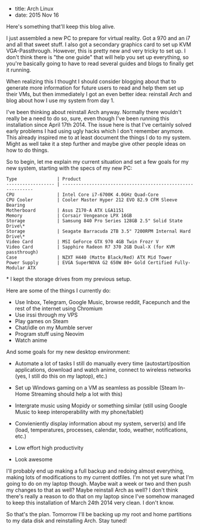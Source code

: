 - title: Arch Linux
- date: 2015 Nov 16

Here's something that'll keep this blog alive.

I just assembled a new PC to prepare for virtual reality. Got a 970 and an i7 and all that sweet stuff. I also got a
secondary graphics card to set up KVM VGA-Passthrough. However, this is pretty new and very tricky to set up. I don't
think there is "the one guide" that will help you set up everything, so you're basically going to have to read several
guides and blogs to finally get it running.

When realizing this I thought I should consider blogging about that to generate more information for future users to read
and help them set up their VMs, but then immediately I got an even better idea: reinstall Arch and blog about how I use
my system from day 1.

I've been thinking about reinstall Arch anyway. Normally there wouldn't really be a need to do so, sure, even though I've
been running this installation since April 17th 2014. The issue here is that I've certainly solved early problems I had
using ugly hacks which I don't remember anymore. This already inspired me to at least document the things I do to my
system. Might as well take it a step further and maybe give other people ideas on how to do things.

So to begin, let me explain my current situation and set a few goals for my new system, starting with the specs of my new
PC:

    Type               | Product
    ------------------ | -----------------------------------------------------------
    CPU                | Intel Core i7-6700K 4.0GHz Quad-Core
    CPU Cooler         | Cooler Master Hyper 212 EVO 82.9 CFM Sleeve Bearing
    Motherboard        | Asus Z170-A ATX LGA1151
    Memory             | Corsair Vengeance LPX 16GB
    Storage            | Samsung 840 Pro Series 128GB 2.5" Solid State Drive\*
    Storage            | Seagate Barracuda 2TB 3.5" 7200RPM Internal Hard Drive\*
    Video Card         | MSI GeForce GTX 970 4GB Twin Frozr V
    Video Card         | Sapphire Radeon R7 370 2GB Dual-X (for KVM passthrough)
    Case               | NZXT H440 (Matte Black/Red) ATX Mid Tower
    Power Supply       | EVGA SuperNOVA G2 650W 80+ Gold Certified Fully-Modular ATX

<!-- this used to be a table in github markdown format but the current parser doesn't support those -->

\* I kept the storage drives from my previous setup.

Here are some of the things I currently do:

- Use Inbox, Telegram, Google Music, browse reddit, Facepunch and the rest of the internet using Chromium
- Use irssi through my VPS
- Play games on Steam
- Chat/idle on my Mumble server
- Program stuff using Neovim
- Watch anime

And some goals for my new desktop environment:

- Automate a lot of tasks I still do manually every time (autostart/position applications, download and watch anime,
  connect to wireless networks (yes, I still do this on my laptop), etc.)

- Set up Windows gaming on a VM as seamless as possible (Steam In-Home Streaming should help a lot with this)

- Intergrate music using Mopidy or something similar (still using Google Music to keep interoperability with my
  phone/tablet)

- Convieniently display information about my system, server(s) and life (load, temperatures, processes, calendar, todo,
  weather, notifications, etc.)

- Low effort high productivity

- Look awesome

I'll probably end up making a full backup and redoing almost everything, making lots of modifications to my current
dotfiles. I'm not yet sure what I'm going to do on my laptop though. Maybe wait a week or two and then push my changes to
that as well? Maybe reinstall Arch as well? I don't think there's really a reason to do that on my laptop since I've
somehow managed to keep this installation of March 24th 2014 very clean. I don't know.

So that's the plan. Tomorrow I'll be backing up my root and home partitions to my data disk and reinstalling Arch. Stay
tuned!
